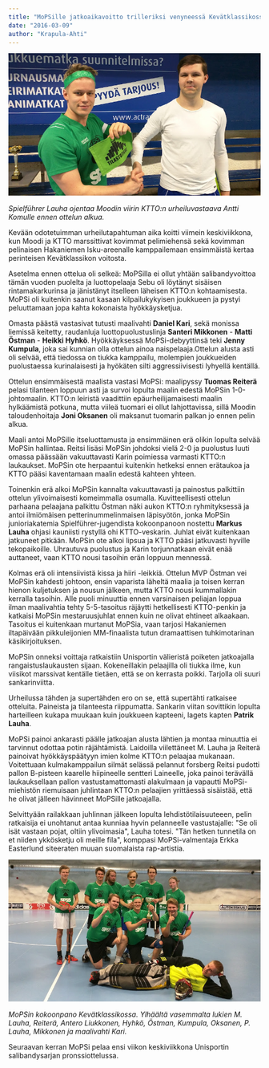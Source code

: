 ```yaml
---
title: "MoPSille jatkoaikavoitto trilleriksi venyneessä Kevätklassikossa!"
date: "2016-03-09"
author: "Krapula-Ahti"
---
```


![](viiri-patrik.jpg)

_Spielführer Lauha ojentaa Moodin viirin KTTO:n urheiluvastaava Antti Komulle ennen ottelun alkua._

Kevään odotetuimman urheilutapahtuman aika koitti viimein keskiviikkona, kun Moodi ja KTTO marssittivat kovimmat pelimiehensä sekä kovimman pelinaisen Hakaniemen Isku-areenalle kamppailemaan ensimmäistä kertaa perinteisen Kevätklassikon voitosta.

Asetelma ennen ottelua oli selkeä: MoPSilla ei ollut yhtään salibandyvoittoa tämän vuoden puolelta ja luottopelaaja Sebu oli löytänyt sisäisen rintamakarkurinsa ja jänistänyt itselleen läheisen KTTO:n kohtaamisesta. MoPSi oli kuitenkin saanut kasaan kilpailukykyisen joukkueen ja pystyi peluuttamaan jopa kahta kokonaista hyökkäysketjua.

Omasta päästä vastasivat tutusti maalivahti **Daniel Kari**, sekä monissa liemissä keitetty, raudanluja luottopuolustuslinja **Santeri Mikkonen** - **Matti Östman** - **Heikki Hyhkö**. Hyökkäyksessä MoPSi-debyyttinsä teki **Jenny Kumpula**, joka sai kunnian olla ottelun ainoa naispelaaja.Ottelun alusta asti oli selvää, että tiedossa on tiukka kamppailu, molempien joukkueiden puolustaessa kurinalaisesti ja hyökäten silti aggressiivisesti lyhyellä kentällä.

Ottelun ensimmäisestä maalista vastasi MoPSi: maalipyssy **Tuomas Reiterä** pelasi tilanteen loppuun asti ja survoi lopulta maalin edestä MoPSin 1-0-johtomaalin. KTTO:n leiristä vaadittiin epäurheilijamaisesti maalin hylkäämistä potkuna, mutta viileä tuomari ei ollut lahjottavissa, sillä Moodin taloudenhoitaja **Joni Oksanen** oli maksanut tuomarin palkan jo ennen pelin alkua.

Maali antoi MoPSille itseluottamusta ja ensimmäinen erä olikin lopulta selvää MoPSin hallintaa. Reitsi lisäsi MoPSin johdoksi vielä 2-0 ja puolustus luuti omassa päässään vakuuttavasti Karin poimiessa varmasti KTTO:n laukaukset. MoPSin ote herpaantui kuitenkin hetkeksi ennen erätaukoa ja KTTO pääsi kaventamaan maalin edestä kahteen yhteen.

Toinenkin erä alkoi MoPSin kannalta vakuuttavasti ja painostus palkittiin ottelun ylivoimaisesti komeimmalla osumalla. Kuvitteellisesti ottelun parhaana pelaajana palkittu Östman näki aukon KTTO:n ryhmityksessä ja antoi ilmiömäisen petterinummelinmaisen läpisyötön, jonka MoPSin junioriakatemia Spielführer-jugendista kokoonpanoon nostettu **Markus Lauha** ohjasi kauniisti rystyllä ohi KTTO-veskarin. Juhlat eivät kuitenkaan jatkuneet pitkään. MoPSin ote alkoi lipsua ja KTTO pääsi jatkuvasti hyville tekopaikoille. Uhrautuva puolustus ja Karin torjunnatkaan eivät enää auttaneet, vaan KTTO nousi tasoihin erän loppuun mennessä.

Kolmas erä oli intensiivistä kissa ja hiiri -leikkiä. Ottelun MVP Östman vei MoPSin kahdesti johtoon, ensin vaparista läheltä maalia ja toisen kerran hienon kuljetuksen ja nousun jälkeen, mutta KTTO nousi kummallakin kerralla tasoihin. Alle puoli minuuttia ennen varsinaisen peliajan loppua ilman maalivahtia tehty 5-5-tasoitus räjäytti hetkellisesti KTTO-penkin ja katkaisi MoPSin mestaruusjuhlat ennen kuin ne olivat ehtineet alkaakaan. Tasoitus ei kuitenkaan murtanut MoPSia, vaan tarjosi Hakaniemen iltapäivään pikkuleijonien MM-finaalista tutun dramaattisen tuhkimotarinan käsikirjoituksen.

MoPSin onneksi voittaja ratkaistiin Unisportin välieristä poiketen jatkoajalla rangaistuslaukausten sijaan. Kokeneillakin pelaajilla oli tiukka ilme, kun viisikot marssivat kentälle tietäen, että se on kerrasta poikki. Tarjolla oli suuri sankarinviitta.

Urheilussa tähden ja supertähden ero on se, että supertähti ratkaisee otteluita. Paineista ja tilanteesta riippumatta. Sankarin viitan sovittikin lopulta harteilleen kukapa muukaan kuin joukkueen kapteeni, lagets kapten **Patrik Lauha**.

MoPSi painoi ankarasti päälle jatkoajan alusta lähtien ja montaa minuuttia ei tarvinnut odottaa potin räjähtämistä. Laidoilla viilettäneet M. Lauha ja Reiterä painoivat hyökkäyspäätyyn imien kolme KTTO:n pelaajaa mukanaan. Voitettuaan kulmakamppailun silmät selässä pelannut forsberg Reitsi pudotti pallon B-pisteen kaarelle hiipineelle sentteri Laineelle, joka painoi terävällä laukauksellaan pallon vastustamattomasti alakulmaan ja vapautti MoPSi-miehistön riemuisaan juhlintaan KTTO:n pelaajien yrittäessä sisäistää, että he olivat jälleen hävinneet MoPSille jatkoajalla.

Selvittyään railakkaan juhlinnan jälkeen lopulta lehdistötilaisuuteeen, pelin ratkaisija ei unohtanut antaa kunniaa hyvin pelanneelle vastustajalle: "Se oli isät vastaan pojat, oltiin ylivoimasia", Lauha totesi. "Tän hetken tunnetila on et niiden ykkösketju oli meille fila", komppasi MoPSi-valmentaja Erkka Easterlund siteeraten muuan suomalaista rap-artistia.

![](joukkuekuva.jpg)

_MoPSin kokoonpano Kevätklassikossa. Ylhäältä vasemmalta lukien M. Lauha, Reiterä, Antero Liukkonen, Hyhkö, Östman, Kumpula, Oksanen, P. Lauha, Mikkonen ja maalivahti Kari._

Seuraavan kerran MoPSi pelaa ensi viikon keskiviikkona Unisportin salibandysarjan pronssiottelussa.
